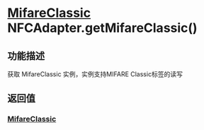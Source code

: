 # [MifareClassic](./MifareClassic.md) NFCAdapter.getMifareClassic()

## 功能描述

获取 MifareClassic 实例，实例支持MIFARE Classic标签的读写

## 返回值

### [MifareClassic](./MifareClassic.md)
